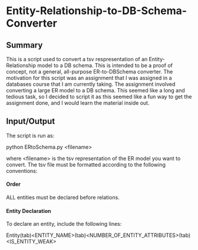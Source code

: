 # Entity-Relationship-to-DB-Schema-Converter



## Summary

This is a script used to convert a tsv respresentation of an Entity-Relationship model to a DB schema. This is intended to be a proof of 
concept, not a general, all-purpose ER-to-DBSchema converter. The motivation for this script was an assignment that I was assigned
in a databases course that I am currently taking. The assignment involved converting a large ER model to a DB schema. This seemed like
a long and tedious task, so I decided to script it as this seemed like a fun way to get the assignment done, and I would learn the 
material inside out.


## Input/Output

The script is run as:

python ERtoSchema.py \<filename\>

where \<filename\> is the tsv representation of the ER model you want to convert. The tsv file must be formatted according to the following conventions:

#### Order
ALL entities must be declared before relations.

#### Entity Declaration
To declare an entity, include the following lines:

Entity(tab)\<ENTITY_NAME\>(tab)\<NUMBER_OF_ENTITY_ATTRIBUTES\>(tab)\<IS_ENTITY_WEAK\>
